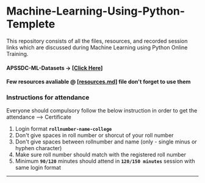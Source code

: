 # Machine-Learning-Using-Python-Templete

This repository consists of all the files, resources, and recorded session links which are discussed during Machine Learning using Python Online Training.

[//]: # (Check your details here same will applicable on certificates if your details are missing update in last column  → [[GSheet]])

[//]: # (### Gotomeeting Link → [[Click Here to Join]] → Meeting Id → `110532853`)


#### APSSDC-ML-Datasets → [[Click Here]](https://github.com/AP-State-Skill-Development-Corporation/Datasets)

#### Few resources avaliable @ [[resources.md]](resources.md) file don't forget to use them

### Instructions for attendance

Everyone should compulsory follow the below instruction in order to get the attendance --> Certificate

1. Login format **`rollnumber-name-college`**
2. Don't give spaces in roll number or shorcut of your roll number
3. Don't give spaces between rollnumber and name (only - single minus or hyphen character)
4. Make sure roll number should match with the registered roll number
5. Minimum **`90/120`** minutes should attend in **`120/150 minutes`** session with same login format

******************************
